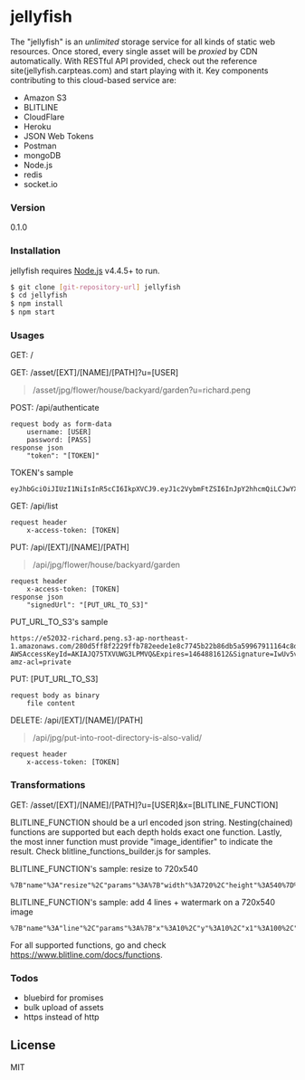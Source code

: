 # jellyfish

The "jellyfish" is an *unlimited* storage service for all kinds of static web resources. Once stored, every single asset will be *proxied* by CDN automatically. With RESTful API provided, check out the reference site(jellyfish.carpteas.com) and start playing with it. Key components contributing to this cloud-based service are:

  - Amazon S3
  - BLITLINE
  - CloudFlare
  - Heroku
  - JSON Web Tokens
  - Postman
  - mongoDB
  - Node.js
  - redis
  - socket.io

### Version
0.1.0

### Installation
jellyfish requires [Node.js](https://nodejs.org/) v4.4.5+ to run.

```sh
$ git clone [git-repository-url] jellyfish
$ cd jellyfish
$ npm install
$ npm start
```

### Usages
GET: /

GET: /asset/[EXT]/[NAME]/[PATH]?u=[USER]
>/asset/jpg/flower/house/backyard/garden?u=richard.peng

POST: /api/authenticate

    request body as form-data
        username: [USER]
        password: [PASS]
    response json
        "token": "[TOKEN]"

TOKEN's sample
```
eyJhbGciOiJIUzI1NiIsInR5cCI6IkpXVCJ9.eyJ1c2VybmFtZSI6InJpY2hhcmQiLCJwYXNzd29yZCI6ImFjMzc4ODU0ZmMxOTVlNzBlNjg0MjI1MmM1MTI4MTgzNGM2MjYwNjgyMjljYzc1Y2Q0YWUzNzg3NGZlMzk4NzMiLCJpYXQiOjE0NjQ4ODEyOTcsImV4cCI6MTQ2NDg4MzA5N30.HfKip9RTRxmcWi0WD_A2i6E2qsZrcQfDiSh01KOXWPM
```

GET: /api/list

    request header
        x-access-token: [TOKEN]

PUT: /api/[EXT]/[NAME]/[PATH]
>/api/jpg/flower/house/backyard/garden

    request header
        x-access-token: [TOKEN]
    response json
        "signedUrl": "[PUT_URL_TO_S3]"

PUT_URL_TO_S3's sample
```
https://e52032-richard.peng.s3-ap-northeast-1.amazonaws.com/280d5ff8f2229ffb782eede1e8c7745b22b86db5a59967911164c8da59a327ce/flight.jpg?AWSAccessKeyId=AKIAJQ75TXVUWG3LPMVQ&Expires=1464881612&Signature=IwUv5vB4mmLOaO2jqr1%2B%2BOQju6w%3D&x-amz-acl=private
```

PUT: [PUT_URL_TO_S3]

    request body as binary
        file content

DELETE: /api/[EXT]/[NAME]/[PATH]
>/api/jpg/put-into-root-directory-is-also-valid/

    request header
        x-access-token: [TOKEN]

### Transformations
GET: /asset/[EXT]/[NAME]/[PATH]?u=[USER]&x=[BLITLINE_FUNCTION]

BLITLINE_FUNCTION should be a url encoded json string. Nesting(chained) functions are supported but each depth holds exact one function. Lastly, the most inner function must provide "image_identifier" to indicate the result. Check blitline_functions_builder.js for samples.

BLITLINE_FUNCTION's sample: resize to 720x540
```
%7B"name"%3A"resize"%2C"params"%3A%7B"width"%3A720%2C"height"%3A540%7D%2C"save"%3A%7B"image_identifier"%3A"demo"%7D%7D
```

BLITLINE_FUNCTION's sample: add 4 lines + watermark on a 720x540 image
```
%7B"name"%3A"line"%2C"params"%3A%7B"x"%3A10%2C"y"%3A10%2C"x1"%3A100%2C"y1"%3A100%2C"width"%3A4%2C"opacity"%3A0.5%7D%2C"functions"%3A%5B%7B"name"%3A"line"%2C"params"%3A%7B"x"%3A710%2C"y"%3A10%2C"x1"%3A610%2C"y1"%3A100%2C"width"%3A4%2C"opacity"%3A0.5%7D%2C"functions"%3A%5B%7B"name"%3A"line"%2C"params"%3A%7B"x"%3A10%2C"y"%3A530%2C"x1"%3A100%2C"y1"%3A430%2C"width"%3A4%2C"opacity"%3A0.5%7D%2C"functions"%3A%5B%7B"name"%3A"line"%2C"params"%3A%7B"x"%3A710%2C"y"%3A530%2C"x1"%3A610%2C"y1"%3A430%2C"width"%3A4%2C"opacity"%3A0.5%7D%2C"functions"%3A%5B%7B"name"%3A"watermark"%2C"params"%3A%7B"text"%3A"jellyfish"%7D%2C"save"%3A%7B"image_identifier"%3A"demo"%7D%7D%5D%7D%5D%7D%5D%7D%5D%7D
```

For all supported functions, go and check https://www.blitline.com/docs/functions.

### Todos
 - bluebird for promises
 - bulk upload of assets
 - https instead of http

License
----

MIT